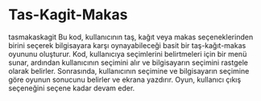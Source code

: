 # Tas-Kagit-Makas
tasmakaskagit
Bu kod, kullanıcının taş, kağıt veya makas seçeneklerinden birini seçerek bilgisayara karşı oynayabileceği basit bir taş-kağıt-makas oyununu oluşturur.
Kod, kullanıcıya seçimlerini belirtmeleri için bir menü sunar, ardından kullanıcının seçimini alır ve bilgisayarın seçimini rastgele olarak belirler.
Sonrasında, kullanıcının seçimine ve bilgisayarın seçimine göre oyunun sonucunu belirler ve ekrana yazdırır.
Oyun, kullanıcı çıkış seçeneğini seçene kadar devam eder.
